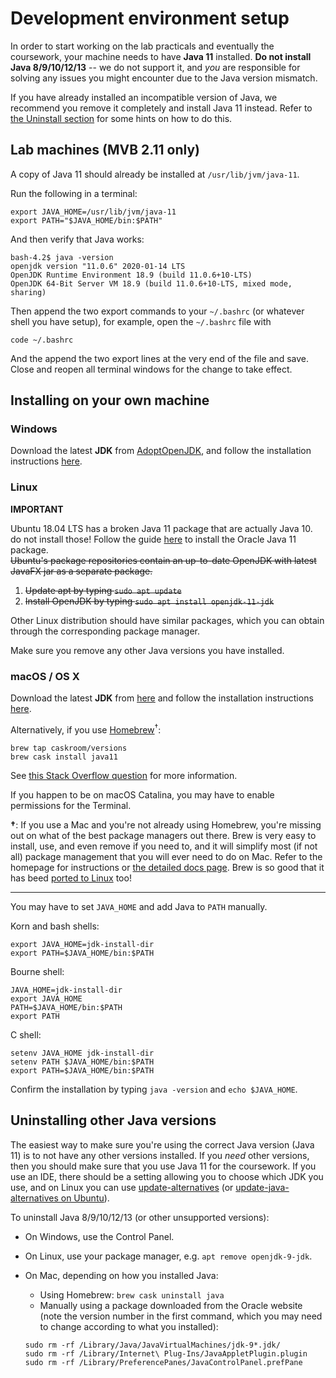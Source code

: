 # Development environment setup

In order to start working on the lab practicals and eventually the coursework,
your machine needs to have **Java 11** installed. **Do not install Java
8/9/10/12/13** -- we do not support it, and _you_ are responsible for solving any issues
you might encounter due to the Java version mismatch.

If you have already installed an incompatible version of Java, we recommend you remove it completely and
install Java 11 instead. Refer to [the Uninstall section](#uninstalling-other-java-versions)
for some hints on how to do this.

## Lab machines (MVB 2.11 only)

A copy of Java 11 should already be installed at `/usr/lib/jvm/java-11`.

Run the following in a terminal:

    export JAVA_HOME=/usr/lib/jvm/java-11
    export PATH="$JAVA_HOME/bin:$PATH"

And then verify that Java works:

    bash-4.2$ java -version
    openjdk version "11.0.6" 2020-01-14 LTS
    OpenJDK Runtime Environment 18.9 (build 11.0.6+10-LTS)
    OpenJDK 64-Bit Server VM 18.9 (build 11.0.6+10-LTS, mixed mode, sharing)

Then append the two export commands to your `~/.bashrc` (or whatever shell you have setup), for example, open the `~/.bashrc` file with 

    code ~/.bashrc

And the append the two export lines at the very end of the file and save. Close and reopen all terminal windows for the change to take effect.





## Installing on your own machine

### Windows

Download the latest **JDK** from
[AdoptOpenJDK](https://adoptopenjdk.net/installation.html?variant=openjdk11&jvmVariant=hotspot#x64_win-jdk), and follow the installation instructions [here](https://adoptopenjdk.net/installation.html?variant=openjdk11&jvmVariant=hotspot#x64_win-jdk).


### Linux

**IMPORTANT**

Ubuntu 18.04 LTS has a broken Java 11 package that are actually Java 10. do not install those! Follow the guide [here](https://www.linuxuprising.com/2018/10/how-to-install-oracle-java-11-in-ubuntu.html) to install the Oracle Java 11 package.   
<del>
Ubuntu's package repositories contain an up-to-date OpenJDK with latest
JavaFX jar as a separate package.
</del>

 1. <del>Update apt by typing `sudo apt update`</dev>
 2. <del>Install OpenJDK by typing `sudo apt install openjdk-11-jdk`</del>

Other Linux distribution should have similar packages, which you can obtain
through the corresponding package manager.

Make sure you remove any other Java versions you have installed.

### macOS / OS X

Download the latest **JDK** from
[here](https://adoptopenjdk.net/releases.html?variant=openjdk11&jvmVariant=hotspot#x64_mac) and follow the installation instructions [here](https://adoptopenjdk.net/installation.html?variant=openjdk11&jvmVariant=hotspot#x64_mac-jdk).

Alternatively, if you use [Homebrew](https://brew.sh/)<sup>†</sup>:

    brew tap caskroom/versions
    brew cask install java11

See [this Stack Overflow
question](https://stackoverflow.com/questions/52524112/how-do-i-install-java-on-mac-osx-allowing-version-switching)
for more information.

If you happen to be on macOS Catalina, you may have to enable permissions for the Terminal.

**†**: If you use a Mac and you're not already using Homebrew, you're missing
out on what of the best package managers out there. Brew is very easy to
install, use, and even remove if you need to, and it will simplify most (if not
all) package management that you will ever need to do on Mac. Refer to the
homepage for instructions or [the detailed docs
page](https://docs.brew.sh/Installation.html). Brew is so good that it has beed
[ported to Linux](http://linuxbrew.sh/) too!


----

You may have to set `JAVA_HOME` and add Java to `PATH` manually.

Korn and bash shells:

    export JAVA_HOME=jdk-install-dir
    export PATH=$JAVA_HOME/bin:$PATH

Bourne shell:

    JAVA_HOME=jdk-install-dir
    export JAVA_HOME
    PATH=$JAVA_HOME/bin:$PATH
    export PATH

C shell:

    setenv JAVA_HOME jdk-install-dir
    setenv PATH $JAVA_HOME/bin:$PATH
    export PATH=$JAVA_HOME/bin:$PATH

Confirm the installation by typing `java -version` and `echo $JAVA_HOME`.

## Uninstalling other Java versions

The easiest way to make sure you're using the correct Java version (Java 11) is
to not have any other versions installed. If you _need_ other versions, then you
should make sure that you use Java 11 for the coursework. If you use an IDE,
there should be a setting allowing you to choose which JDK you use, and on Linux
you can use
[update-alternatives](https://linux.die.net/man/8/update-alternatives) (or
[update-java-alternatives on Ubuntu](https://askubuntu.com/questions/315646/update-java-alternatives-vs-update-alternatives-config-java)).

To uninstall Java 8/9/10/12/13 (or other unsupported versions):

* On Windows, use the Control Panel.
* On Linux, use your package manager, e.g. `apt remove openjdk-9-jdk`.
* On Mac, depending on how you installed Java:
  - Using Homebrew: `brew cask uninstall java`
  - Manually using a package downloaded from the Oracle website (note the
  version number in the first command, which you may need to change according to
  what you installed):

  ```
  sudo rm -rf /Library/Java/JavaVirtualMachines/jdk-9*.jdk/
  sudo rm -rf /Library/Internet\ Plug-Ins/JavaAppletPlugin.plugin
  sudo rm -rf /Library/PreferencePanes/JavaControlPanel.prefPane
  ```


